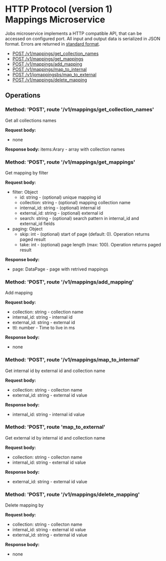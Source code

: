 # HTTP Protocol (version 1) <br/> Mappings Microservice

Jobs microservice implements a HTTP compatible API, that can be accessed on configured port.
All input and output data is serialized in JSON format. Errors are returned in [standard format]().

* [POST /v1/mappings/get_collection_names](#operation1)
* [POST /v1/mappings/get_mappings](#operation2)
* [POST /v1/mappings/add_mapping](#operation3)
* [POST /v1/mappings/map_to_internal](#operation4)
* [POST /v1/jomappingsbs/map_to_external](#operation5)
* [POST /v1/mappings/delete_mapping](#operation6)

## Operations

### <a name="operation1"></a> Method: 'POST', route '/v1/mappings/get_collection_names'

Get all collections names

**Request body:** 
- none

**Response body:**
items:Arary<string> - array with collection names

### <a name="operation2"></a> Method: 'POST', route '/v1/mappings/get_mappings'

Get mapping by filter

**Request body:** 
- filter: Object
    - id: string - (optional) unique mapping id
    - collection: string - (optional) mapping collection name
    - internal_id: string - (optional) internal id
    - external_id: string - (optional) external id
    - search: string - (optional) search pattern in internal_id and external_id fields 
- paging: Object
  - skip: int - (optional) start of page (default: 0). Operation returns paged result
  - take: int - (optional) page length (max: 100). Operation returns paged result

**Response body:**
- page: DataPage<MappingV1> - page with retrived mappings

### <a name="operation3"></a> Method: 'POST', route '/v1/mappings/add_mapping'

Add mapping

**Request body:**
- collection: string - collection name
- internal_id: string - internal id
- external_id: string - external id
- ttl: number -  Time to live in ms

**Response body:**
- none

### <a name="operation4"></a> Method: 'POST', route '/v1/mappings/map_to_internal'

Get internal id by external id and collection name

**Request body:**
- collection: string - collecton name
- external_id: string - external id value

**Response body:**
- internal_id: string - internal id value

### <a name="operation5"></a> Method: 'POST', route 'map_to_external'

Get external id by internal id and collection name

**Request body:**
- collection: string - collecton name
- internal_id: string - external id value

**Response body:**
- external_id: string - external id value

### <a name="operation6"></a> Method: 'POST', route '/v1/mappings/delete_mapping'

 Delete mapping by 

**Request body:**
- collection: string - collecton name
- internal_id: string - external id value
- external_id: string - external id value

**Response body:**
- none

